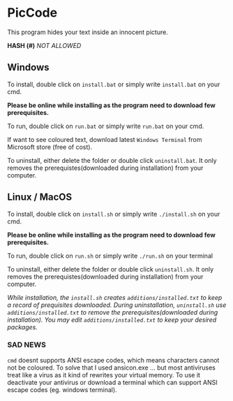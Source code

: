 # PicCode #

This program hides your text inside an innocent picture.

**HASH (#)** *NOT ALLOWED*

## Windows ##

To install, double click on `install.bat` or simply write `install.bat` on your cmd.

**Please be online while installing as the program need to download few prerequisites.**



To run, double click on `run.bat` or simply write `run.bat` on your cmd.


If want to see coloured text, download latest `Windows Terminal` from Microsoft store (free of cost).


To uninstall, either delete the folder or double click `uninstall.bat`. It only removes the prerequistes(downloaded during installation) from your computer.



## Linux / MacOS ##

To install, double click on `install.sh` or simply write `./install.sh` on your cmd.

**Please be online while installing as the program need to download few prerequisites.**



To run, double click on `run.sh` or simply write `./run.sh`  on your terminal


To uninstall, either delete the folder or double click `uninstall.sh`. It only removes the prerequistes(downloaded during installation) from your computer.

*While installation, the `install.sh` creates `additions/installed.txt` to keep a record of prequisites downloaded. During uninstallation, `uninstall.sh` use `additions/installed.txt` to remove the prerequisites(downloaded during installation). You may edit `additions/installed.txt` to keep your desired packages.*


### SAD NEWS ###

`cmd` doesnt supports ANSI escape codes, which means characters cannot not be coloured. To solve that I used ansicon.exe ... but most antiviruses treat like a virus as it kind of rewrites your virtual memory. To use it deactivate your antivirus or download a terminal which can support ANSI escape codes (eg. windows terminal). 
